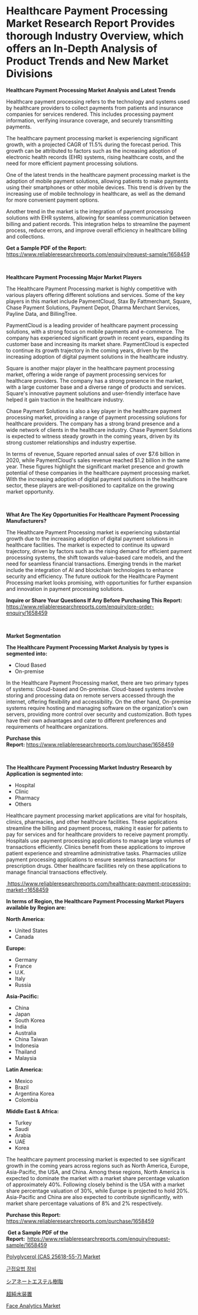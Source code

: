 <p><h1>Healthcare Payment Processing Market Research Report Provides thorough Industry Overview, which offers an In-Depth Analysis of Product Trends and New Market Divisions</h1></p><p><strong>Healthcare Payment Processing Market Analysis and Latest Trends</strong></p>
<p><p>Healthcare payment processing refers to the technology and systems used by healthcare providers to collect payments from patients and insurance companies for services rendered. This includes processing payment information, verifying insurance coverage, and securely transmitting payments.</p><p>The healthcare payment processing market is experiencing significant growth, with a projected CAGR of 11.5% during the forecast period. This growth can be attributed to factors such as the increasing adoption of electronic health records (EHR) systems, rising healthcare costs, and the need for more efficient payment processing solutions.</p><p>One of the latest trends in the healthcare payment processing market is the adoption of mobile payment solutions, allowing patients to make payments using their smartphones or other mobile devices. This trend is driven by the increasing use of mobile technology in healthcare, as well as the demand for more convenient payment options.</p><p>Another trend in the market is the integration of payment processing solutions with EHR systems, allowing for seamless communication between billing and patient records. This integration helps to streamline the payment process, reduce errors, and improve overall efficiency in healthcare billing and collections.</p></p>
<p><strong>Get a Sample PDF of the Report:&nbsp;</strong> <a href="https://www.reliableresearchreports.com/enquiry/request-sample/1658459">https://www.reliableresearchreports.com/enquiry/request-sample/1658459</a></p>
<p>&nbsp;</p>
<p><strong>Healthcare Payment Processing Major Market Players</strong></p>
<p><p>The Healthcare Payment Processing market is highly competitive with various players offering different solutions and services. Some of the key players in this market include PaymentCloud, Stax By Fattmerchant, Square, Chase Payment Solutions, Payment Depot, Dharma Merchant Services, Payline Data, and BillingTree.</p><p>PaymentCloud is a leading provider of healthcare payment processing solutions, with a strong focus on mobile payments and e-commerce. The company has experienced significant growth in recent years, expanding its customer base and increasing its market share. PaymentCloud is expected to continue its growth trajectory in the coming years, driven by the increasing adoption of digital payment solutions in the healthcare industry.</p><p>Square is another major player in the healthcare payment processing market, offering a wide range of payment processing services for healthcare providers. The company has a strong presence in the market, with a large customer base and a diverse range of products and services. Square's innovative payment solutions and user-friendly interface have helped it gain traction in the healthcare industry.</p><p>Chase Payment Solutions is also a key player in the healthcare payment processing market, providing a range of payment processing solutions for healthcare providers. The company has a strong brand presence and a wide network of clients in the healthcare industry. Chase Payment Solutions is expected to witness steady growth in the coming years, driven by its strong customer relationships and industry expertise.</p><p>In terms of revenue, Square reported annual sales of over $7.6 billion in 2020, while PaymentCloud's sales revenue reached $1.2 billion in the same year. These figures highlight the significant market presence and growth potential of these companies in the healthcare payment processing market. With the increasing adoption of digital payment solutions in the healthcare sector, these players are well-positioned to capitalize on the growing market opportunity.</p></p>
<p>&nbsp;</p>
<p><strong>What Are The Key Opportunities For Healthcare Payment Processing Manufacturers?</strong></p>
<p><p>The Healthcare Payment Processing market is experiencing substantial growth due to the increasing adoption of digital payment solutions in healthcare facilities. The market is expected to continue its upward trajectory, driven by factors such as the rising demand for efficient payment processing systems, the shift towards value-based care models, and the need for seamless financial transactions. Emerging trends in the market include the integration of AI and blockchain technologies to enhance security and efficiency. The future outlook for the Healthcare Payment Processing market looks promising, with opportunities for further expansion and innovation in payment processing solutions.</p></p>
<p><strong>Inquire or Share Your Questions If Any Before Purchasing This Report:</strong> <a href="https://www.reliableresearchreports.com/enquiry/pre-order-enquiry/1658459">https://www.reliableresearchreports.com/enquiry/pre-order-enquiry/1658459</a></p>
<p>&nbsp;</p>
<p><strong>Market Segmentation</strong></p>
<p><strong>The Healthcare Payment Processing Market Analysis by types is segmented into:</strong></p>
<p><ul><li>Cloud Based</li><li>On-premise</li></ul></p>
<p><p>In the Healthcare Payment Processing market, there are two primary types of systems: Cloud-based and On-premise. Cloud-based systems involve storing and processing data on remote servers accessed through the internet, offering flexibility and accessibility. On the other hand, On-premise systems require hosting and managing software on the organization's own servers, providing more control over security and customization. Both types have their own advantages and cater to different preferences and requirements of healthcare organizations.</p></p>
<p><strong>Purchase this Report:&nbsp;</strong><a href="https://www.reliableresearchreports.com/purchase/1658459">https://www.reliableresearchreports.com/purchase/1658459</a></p>
<p>&nbsp;</p>
<p><strong>The Healthcare Payment Processing Market Industry Research by Application is segmented into:</strong></p>
<p><ul><li>Hospital</li><li>Clinic</li><li>Pharmacy</li><li>Others</li></ul></p>
<p><p>Healthcare payment processing market applications are vital for hospitals, clinics, pharmacies, and other healthcare facilities. These applications streamline the billing and payment process, making it easier for patients to pay for services and for healthcare providers to receive payment promptly. Hospitals use payment processing applications to manage large volumes of transactions efficiently. Clinics benefit from these applications to improve patient experience and streamline administrative tasks. Pharmacies utilize payment processing applications to ensure seamless transactions for prescription drugs. Other healthcare facilities rely on these applications to manage financial transactions effectively.</p></p>
<p><a href="https://www.reliableresearchreports.com/healthcare-payment-processing-market-r1658459">&nbsp;https://www.reliableresearchreports.com/healthcare-payment-processing-market-r1658459</a></p>
<p><strong>In terms of Region, the Healthcare Payment Processing Market Players available by Region are:</strong></p>
<p>
    <p> <strong> North America: </strong>
        <ul>
            <li>United States</li>
            <li>Canada</li>
        </ul>
        </p> 
    <p> <strong> Europe: </strong>
        <ul>
            <li>Germany</li>
            <li>France</li>
            <li>U.K.</li>
            <li>Italy</li>
            <li>Russia</li>
        </ul>
        </p> 
    <p> <strong> Asia-Pacific: </strong>
        <ul>
            <li>China</li>
            <li>Japan</li>
            <li>South Korea</li>
            <li>India</li>
            <li>Australia</li>
            <li>China Taiwan</li>
            <li>Indonesia</li>
            <li>Thailand</li>
            <li>Malaysia</li>
        </ul>
        </p> 
    <p> <strong> Latin America: </strong>
        <ul>
            <li>Mexico</li>
            <li>Brazil</li>
            <li>Argentina Korea</li>
            <li>Colombia</li>
        </ul>
        </p> 
    <p> <strong> Middle East & Africa: </strong>
        <ul>
            <li>Turkey</li>
            <li>Saudi</li>
            <li>Arabia</li>
            <li>UAE</li>
            <li>Korea</li>
        </ul>
    </p>
    </p>
<p><p>The healthcare payment processing market is expected to see significant growth in the coming years across regions such as North America, Europe, Asia-Pacific, the USA, and China. Among these regions, North America is expected to dominate the market with a market share percentage valuation of approximately 40%. Following closely behind is the USA with a market share percentage valuation of 30%, while Europe is projected to hold 20%. Asia-Pacific and China are also expected to contribute significantly, with market share percentage valuations of 8% and 2% respectively.</p></p>
<p><strong>Purchase this Report: </strong><a href="https://www.reliableresearchreports.com/purchase/1658459">https://www.reliableresearchreports.com/purchase/1658459</a></p>
<p>&nbsp;<strong>Get a Sample PDF of the Report:&nbsp;&nbsp;</strong><a href="https://www.reliableresearchreports.com/enquiry/request-sample/1658459">https://www.reliableresearchreports.com/enquiry/request-sample/1658459</a></p>
<p><strong></strong></p>
<p><p><a href="https://issuu.com/reportprime-2/docs/polyglycerol-cas-25618-55-7-market-size-2030.pptx">Polyglycerol (CAS 25618-55-7) Market</a></p><p><a href="https://github.com/camron674/Market-Research-Report-List-1/blob/main/830144458646.md">근접요법 장비</a></p><p><a href="https://github.com/deonnorth8/Market-Research-Report-List-1/blob/main/360778059804.md">シアネートエステル樹脂</a></p><p><a href="https://github.com/Sophiaard2003/Market-Research-Report-List-1/blob/main/547667259803.md">超純水装置</a></p><p><a href="https://github.com/jerrycopelandthomaswsqd8q/Market-Research-Report-List-2/blob/main/face-analytics-market.md">Face Analytics Market</a></p></p>